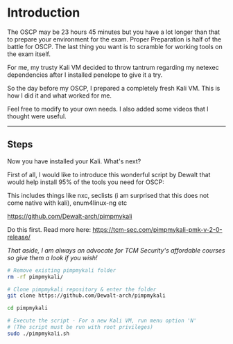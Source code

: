 # Introduction

The OSCP may be 23 hours 45 minutes but you have a lot longer than that to prepare your environment for the exam. Proper Preparation is half of the battle for OSCP. The last thing you want is to scramble for working tools on the exam itself.

For me, my trusty Kali VM decided to throw tantrum regarding my netexec dependencies after I installed penelope to give it a try.

So the day before my OSCP, I prepared a completely fresh Kali VM. This is how I did it and what worked for me.

Feel free to modify to your own needs. I also added some videos that I thought were useful.

-------------------------------------------------------------

## Steps

Now you have installed your Kali. What's next?

First of all, I would like to introduce this wonderful script by Dewalt that would help install 95% of the tools you need for OSCP:

This includes things like nxc, seclists (i am surprised that this does not come native with kali), enum4linux-ng etc

https://github.com/Dewalt-arch/pimpmykali

Do this first. Read more here: https://tcm-sec.com/pimpmykali-pmk-v-2-0-release/

_That aside, I am always an advocate for TCM Security's affordable courses so give them a look if you wish!_

```bash
# Remove existing pimpmykali folder
rm -rf pimpmykali/

# Clone pimpmykali repository & enter the folder
git clone https://github.com/Dewalt-arch/pimpmykali

cd pimpmykali

# Execute the script - For a new Kali VM, run menu option 'N'
# (The script must be run with root privileges)
sudo ./pimpmykali.sh
```

